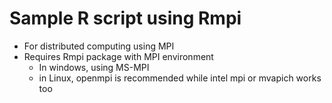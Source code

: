 # Sample R script using Rmpi
- For distributed computing using MPI
- Requires Rmpi package with MPI environment
    - In windows, using MS-MPI
    - in Linux, openmpi is recommended while intel mpi or mvapich works too
